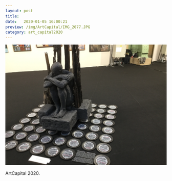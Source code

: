 ```yaml
---
layout: post
title:  
date:   2020-01-05 16:00:21
preview: /img/ArtCapital/IMG_2077.JPG
category: art_capital2020
---
```


![Picture 1](/img/ArtCapital/IMG_2077.JPG) 


ArtCapital 2020.


